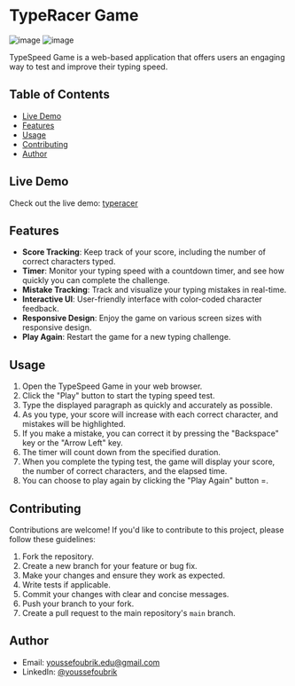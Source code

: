 # TypeRacer Game

![image](https://github.com/oubrikyoussef/Front-End-Projects-HTML-CSS-JS/assets/133607377/31ddd5a8-638e-4125-ad77-e3ef947929cb)
![image](https://github.com/oubrikyoussef/Front-End-Projects-HTML-CSS-JS/assets/133607377/34c0f6b9-c683-44f1-b665-086fd7be601e)

TypeSpeed Game is a web-based application that offers users an engaging way to test and improve their typing speed.

## Table of Contents

- [Live Demo](#live-demo)
- [Features](#features)
- [Usage](#usage)
- [Contributing](#contributing)
- [Author](#author)

## Live Demo

Check out the live demo: [typeracer](https://yo-typeracer.netlify.app/)

## Features

- **Score Tracking**: Keep track of your score, including the number of correct characters typed.
- **Timer**: Monitor your typing speed with a countdown timer, and see how quickly you can complete the challenge.
- **Mistake Tracking**: Track and visualize your typing mistakes in real-time.
- **Interactive UI**: User-friendly interface with color-coded character feedback.
- **Responsive Design**: Enjoy the game on various screen sizes with responsive design.
- **Play Again**: Restart the game for a new typing challenge.


## Usage

1. Open the TypeSpeed Game in your web browser.
2. Click the "Play" button to start the typing speed test.
3. Type the displayed paragraph as quickly and accurately as possible.
4. As you type, your score will increase with each correct character, and mistakes will be highlighted.
5. If you make a mistake, you can correct it by pressing the "Backspace" key or the "Arrow Left" key.
6. The timer will count down from the specified duration.
7. When you complete the typing test, the game will display your score, the number of correct characters, and the elapsed time.
8. You can choose to play again by clicking the "Play Again" button =.

## Contributing

Contributions are welcome! If you'd like to contribute to this project, please follow these guidelines:

1. Fork the repository.
2. Create a new branch for your feature or bug fix.
3. Make your changes and ensure they work as expected.
4. Write tests if applicable.
5. Commit your changes with clear and concise messages.
6. Push your branch to your fork.
7. Create a pull request to the main repository's `main` branch.

## Author

- Email: youssefoubrik.edu@gmail.com
- LinkedIn: [@youssefoubrik](https://www.linkedin.com/in/youssefoubrik/)
